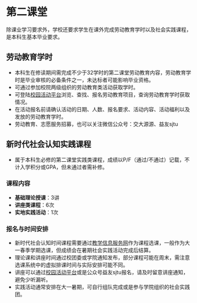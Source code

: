# 第二课堂
除课业学习要求外，学校还要求学生在课外完成劳动教育学时以及社会实践课程，是本科生基本毕业要求。
## 劳动教育学时
- 本科生在修读期间需完成不少于32学时的第二课堂劳动教育内容，劳动教育学时是毕业审核的必备条件之一，未达标者可能影响毕业资格。
- 可通过参加校院两级组织的劳动教育类活动获取学时。
- 可登陆[校园活动平台](https://activity.sjtu.edu.cn/dekt?locale=zh)浏览、查找、报名劳动教育项目，查询劳动教育学时获取情况。
- 在活动报名前请确认活动的日期、人数、报名要求、活动内容、活动福利以及发放的劳动教育学时。
- 劳动教育、志愿服务招募，也可以关注微信公众号：交大源源、益友sjtu
## 新时代社会认知实践课程
- 属于本科生必修的第二课堂实践类课程，成绩以P/F（通过/不通过）记载，不计入学积分或GPA，但未通过者需补修。
### 课程内容
- **基础理论授课**：3讲
- **讲座类课程**：6次
- **实地实践活动**：1次
### 报名与时间安排
- 新时代社会认知时间课程需要通过[教学信息服务网](https://i.sjtu.edu.cn/)作为课程选课，一般作为大一春季学期选课，但成绩会在暑期社会实践活动完成后结算。
- 理论课和讲座时间通过校团委或学院通知发布，部分课程可能在周末，需注意选课系统中的虚拟排课时间与实际安排可能不同。
- 讲座可以通过[校园活动平台](https://activity.sjtu.edu.cn/dekt?locale=zh)或是公众号益友sjtu报名，请及时留意讲座通知，避免少听漏听。
- 实践活动通常安排在大一暑期，可自行组队完成或是参与学院组织的社会实践团。
